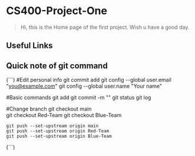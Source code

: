 # CS400-Project-One
>Hi, this is the Home page of the first project. Wish u have a good day.
## Useful Links
## Quick note of git command
(```)
#Edit personal info
	git commit add git config --global user.email "you@example.com"
	git config --global user.name "Your name"

#Basic commands
	git add <filename>
	git commit -m "<commit information>"
	git status
	git log

#Change branch
	git checkout main	
	git checkout Red-Team
	git checkout Blue-Team
	
	git push --set-upstream origin main
	git push --set-upstream origin Red-Team
	git push --set-upstream origin Blue-Team
(```) 	
